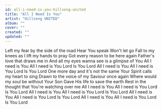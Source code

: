 ```yaml
---
id: all-i-need-is-you-hillsong-united
title: "All I Need Is You"
artist: "Hillsong UNITED"
album: ""
cover: ""
created: ""
updated: ""
---
```


Left my fear by the side of the road
Hear You speak
Won't let go
Fall to my knees as I lift my hands to pray
Got every reason to be here again
Father's love that draws me in
And all my eyes wanna see is a glimpse of You
All I need is You
All I need is You Lord
Is You Lord
All I need is You
All I need is You Lord
Is You Lord
One more day and it's not the same
Your Spirit calls my heart to sing
Drawn to the voice of my Saviour once again
Where would my soul be without Your Son
Gave His life to save the earth
Rest in the thought that You're watching over me
All I need is You
All I need is You Lord
Is You Lord
All I need is You
All I need is You Lord
Is You Lord
All I need is You
All I need is You Lord
Is You Lord
All I need is You
All I need is You Lord
Is You Lord